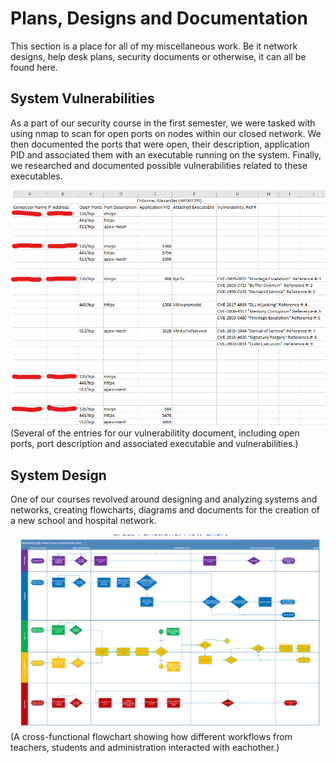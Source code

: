 # Plans, Designs and Documentation
This section is a place for all of my miscellaneous work. Be it network designs, help desk plans, security documents or otherwise, it can all be found here.

## System Vulnerabilities
As a part of our security course in the first semester, we were tasked with using nmap to scan for open ports on nodes within our closed network. We then documented the ports that were open, their description, application PID and associated them with an executable running on the system. Finally, we researched and documented possible vulnerabilities related to these executables.

<img src="Images/vulnImage01.png">
(Several of the entries for our vulnerabilitity document, including open ports, port description and associated executable and vulnerabilities.)

## System Design
One of our courses revolved around designing and analyzing systems and networks, creating flowcharts, diagrams and documents for the creation of a new school and hospital network.

<img src="Images/saadImage01.png">
(A cross-functional flowchart showing how different workflows from teachers, students and administration interacted with eachother.)
